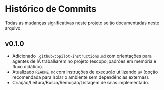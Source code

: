 # Histórico de Commits

Todas as mudanças significativas neste projeto serão documentadas neste arquivo.

## v0.1.0

- Adicionado `.github/copilot-instructions.md` com orientações para agentes de IA trabalharem no projeto (escopo, padrões em memória e fluxo didático).
- Atualizado `README.md` com instruções de execução utilizando `uv` (opção recomendada para isolar o ambiente sem dependências externas).
- Criação/Leitura/Busca/Remoção/Listagem de salas implementado.
